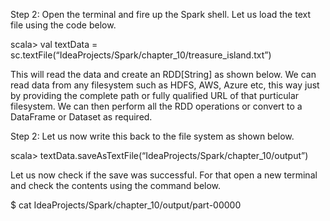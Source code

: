 
Step 2: Open the terminal and fire up the Spark shell. Let us load the text file using the code below.

scala> val textData = sc.textFile(“IdeaProjects/Spark/chapter_10/treasure_island.txt”)

This will read the data and create an RDD[String] as shown below. We can read data from any filesystem such as HDFS, AWS, Azure etc, this way just by providing the complete path or fully qualified URL of that purticular filesystem. We can then perform all the RDD operations or convert to a DataFrame or Dataset as required.

Step 2: Let us now write this back to the file system as shown below.


 

scala> textData.saveAsTextFile(“IdeaProjects/Spark/chapter_10/output”)

 

Let us now check if the save was successful. For that open a new terminal and check the contents using the command below.

$ cat IdeaProjects/Spark/chapter_10/output/part-00000
